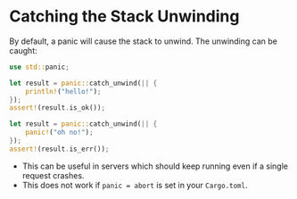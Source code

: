 # Catching the Stack Unwinding

By default, a panic will cause the stack to unwind. The unwinding can be caught:

```rust
use std::panic;

let result = panic::catch_unwind(|| {
    println!("hello!");
});
assert!(result.is_ok());

let result = panic::catch_unwind(|| {
    panic!("oh no!");
});
assert!(result.is_err());
```

* This can be useful in servers which should keep running even if a single
  request crashes.
* This does not work if `panic = abort` is set in your `Cargo.toml`.
